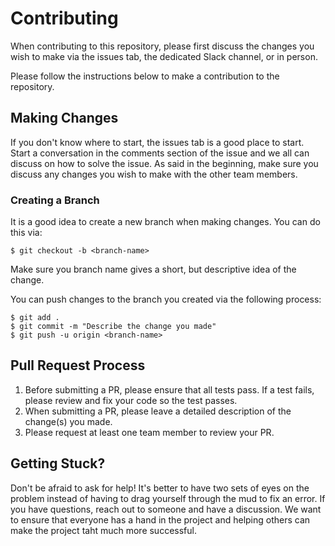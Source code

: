 # Contributing
When contributing to this repository, please first discuss the changes you wish to make via the issues tab, the
 dedicated Slack channel, or in person.
 
Please follow the instructions below to make a contribution to the repository.

## Making Changes
If you don't know where to start, the issues tab is a good place to start. Start a conversation in the comments
 section of the issue and we all can discuss on how to solve the issue. As said in the beginning, make sure you
  discuss any changes you wish to make with the other team members.
  
### Creating a Branch
It is a good idea to create a new branch when making changes. You can do this via:
```shell
$ git checkout -b <branch-name>
```
Make sure you branch name gives a short, but descriptive idea of the change.

You can push changes to the branch you created via the following process:
```shell
$ git add .
$ git commit -m "Describe the change you made"
$ git push -u origin <branch-name>
```

## Pull Request Process
1. Before submitting a PR, please ensure that all tests pass. If a test fails, please review and fix your code so the
 test passes.
2. When submitting a PR, please leave a detailed description of the change(s) you made.
3. Please request at least one team member to review your PR.

## Getting Stuck?
Don't be afraid to ask for help! It's better to have two sets of eyes on the problem instead of having to drag
 yourself through the mud to fix an error. If you have questions, reach out to someone and have a discussion. We want
  to ensure that everyone has a hand in the project and helping others can make the project taht much more successful.  